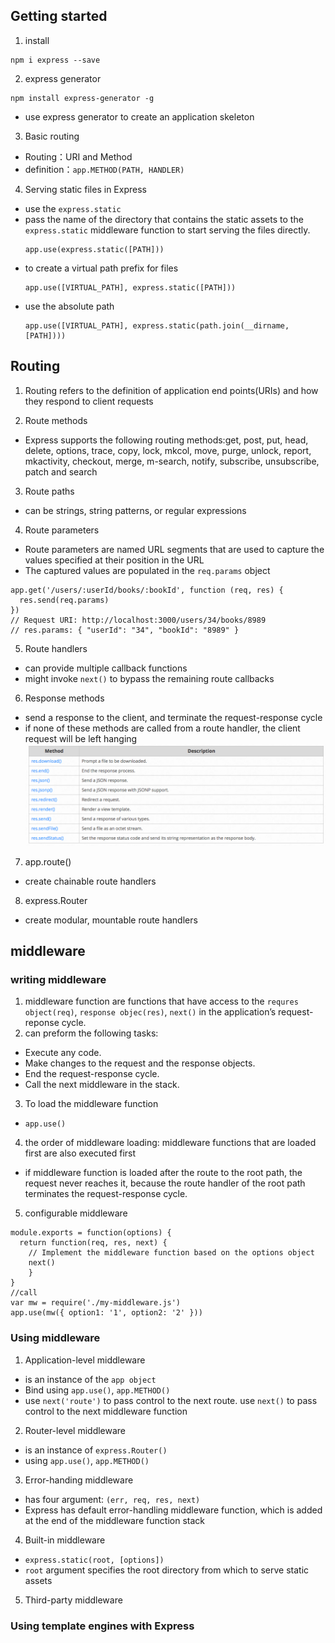 ## Getting started
1. install
```
npm i express --save
```
2. express generator
```
npm install express-generator -g
```
  * use express generator to create an application skeleton
3. Basic routing
  * Routing：URI and Method
  * definition：`app.METHOD(PATH, HANDLER)`
4. Serving static files in Express
  * use the `express.static`
  * pass the name of the directory that contains the static assets to the `express.static` middleware function to start serving the files directly.
    ```
    app.use(express.static([PATH]))
    ```
  * to create a virtual path prefix for files
    ```
    app.use([VIRTUAL_PATH], express.static([PATH]))
    ```
  * use the absolute path
    ```
    app.use([VIRTUAL_PATH], express.static(path.join(__dirname, [PATH])))
    ```

## Routing
1. Routing refers to the definition of application end points(URIs) and how they respond to client requests

2. Route methods
  * Express supports the following routing methods:get, post, put, head, delete, options, trace, copy, lock, mkcol, move, purge, unlock, report, mkactivity, checkout, merge, m-search, notify, subscribe, unsubscribe, patch and search

3. Route paths
  * can be strings, string patterns, or regular expressions

4. Route parameters
  * Route parameters are named URL segments that are used to capture the values specified at their position in the URL
  * The captured values are populated in the `req.params` object
  ```
  app.get('/users/:userId/books/:bookId', function (req, res) {
    res.send(req.params)
  })
  // Request URI: http://localhost:3000/users/34/books/8989
  // res.params: { "userId": "34", "bookId": "8989" }
  ```

5. Route handlers
  * can provide multiple callback functions
  * might invoke `next()` to bypass the remaining route callbacks

6. Response methods
  * send a response to the client, and terminate the request-response cycle
  * if none of these methods are called from a route handler, the client request will be left hanging
  ![methods](./images/route1.png)

7. app.route()
  * create chainable route handlers

8. express.Router
  * create modular, mountable route handlers

## middleware
### writing middleware
1. middleware function are functions that have access to the `requres object(req)`, `response objec(res)`, `next()` in the application’s request-reponse cycle.
2. can preform the following tasks:
  * Execute any code.
  * Make changes to the request and the response objects.
  * End the request-response cycle.
  * Call the next middleware in the stack.
3. To load the middleware function
  * `app.use()`
4. the order of middleware loading: middleware functions that are loaded first are also executed first
  * if middleware function is loaded after the route to the root path, the request never reaches it, because the route handler of the root path terminates the request-response cycle.
5. configurable middleware
  ```
  module.exports = function(options) {
    return function(req, res, next) {
      // Implement the middleware function based on the options object
      next()
      }
  }
  //call
  var mw = require('./my-middleware.js')
  app.use(mw({ option1: '1', option2: '2' }))
  ```
### Using middleware
1. Application-level middleware
  * is an instance of the `app object`
  * Bind using `app.use()`, `app.METHOD()`
  * use `next('route')` to pass control to the next route. use `next()` to pass control to the next middleware function
2. Router-level middleware
  * is an instance of `express.Router()`
  * using `app.use()`, `app.METHOD()`
3. Error-handing middleware
  * has four argument: `(err, req, res, next)`
  * Express has default error-handling middleware function, which is added at the end of the middleware function stack
  
4. Built-in middleware
  * `express.static(root, [options])`
  * `root` argument specifies the root directory from which to serve static assets
5. Third-party middleware

### Using template engines with Express
